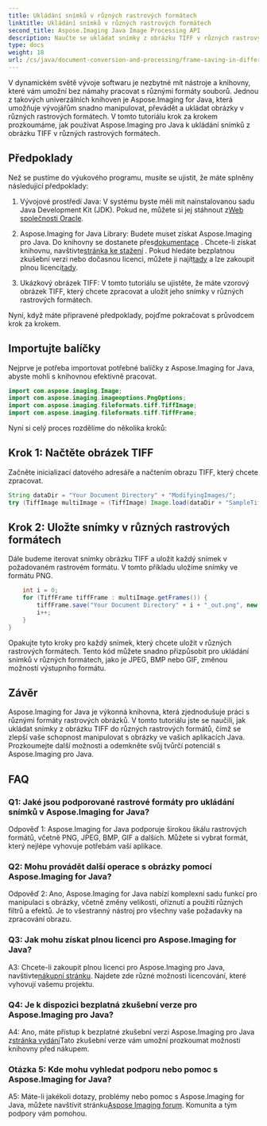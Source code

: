 ```yaml
---
title: Ukládání snímků v různých rastrových formátech
linktitle: Ukládání snímků v různých rastrových formátech
second_title: Aspose.Imaging Java Image Processing API
description: Naučte se ukládat snímky z obrázku TIFF v různých rastrových formátech pomocí Aspose.Imaging for Java. Vylepšete manipulaci s obrázky ve vašich aplikacích Java.
type: docs
weight: 18
url: /cs/java/document-conversion-and-processing/frame-saving-in-different-raster-formats/
---
```

V dynamickém světě vývoje softwaru je nezbytné mít nástroje a knihovny, které vám umožní bez námahy pracovat s různými formáty souborů. Jednou z takových univerzálních knihoven je Aspose.Imaging for Java, která umožňuje vývojářům snadno manipulovat, převádět a ukládat obrázky v různých rastrových formátech. V tomto tutoriálu krok za krokem prozkoumáme, jak používat Aspose.Imaging pro Java k ukládání snímků z obrázku TIFF v různých rastrových formátech.

## Předpoklady

Než se pustíme do výukového programu, musíte se ujistit, že máte splněny následující předpoklady:

1.  Vývojové prostředí Java: V systému byste měli mít nainstalovanou sadu Java Development Kit (JDK). Pokud ne, můžete si jej stáhnout z[Web společnosti Oracle](https://www.oracle.com/java/technologies/javase-downloads).

2.  Aspose.Imaging for Java Library: Budete muset získat Aspose.Imaging pro Java. Do knihovny se dostanete přes[dokumentace](https://reference.aspose.com/imaging/java/) . Chcete-li získat knihovnu, navštivte[stránka ke stažení](https://releases.aspose.com/imaging/java/) . Pokud hledáte bezplatnou zkušební verzi nebo dočasnou licenci, můžete ji najít[tady](https://releases.aspose.com/) a lze zakoupit plnou licenci[tady](https://purchase.aspose.com/buy).

3. Ukázkový obrázek TIFF: V tomto tutoriálu se ujistěte, že máte vzorový obrázek TIFF, který chcete zpracovat a uložit jeho snímky v různých rastrových formátech.

Nyní, když máte připravené předpoklady, pojďme pokračovat s průvodcem krok za krokem.

## Importujte balíčky

Nejprve je potřeba importovat potřebné balíčky z Aspose.Imaging for Java, abyste mohli s knihovnou efektivně pracovat.

```java
import com.aspose.imaging.Image;
import com.aspose.imaging.imageoptions.PngOptions;
import com.aspose.imaging.fileformats.tiff.TiffImage;
import com.aspose.imaging.fileformats.tiff.TiffFrame;
```

Nyní si celý proces rozdělíme do několika kroků:

## Krok 1: Načtěte obrázek TIFF

Začněte inicializací datového adresáře a načtením obrazu TIFF, který chcete zpracovat.

```java
String dataDir = "Your Document Directory" + "ModifyingImages/";
try (TiffImage multiImage = (TiffImage) Image.load(dataDir + "SampleTiff1.tiff")) {
```

## Krok 2: Uložte snímky v různých rastrových formátech

Dále budeme iterovat snímky obrázku TIFF a uložit každý snímek v požadovaném rastrovém formátu. V tomto příkladu uložíme snímky ve formátu PNG.

```java
    int i = 0;
    for (TiffFrame tiffFrame : multiImage.getFrames()) {
        tiffFrame.save("Your Document Directory" + i + "_out.png", new PngOptions());
        i++;
    }
}
```

Opakujte tyto kroky pro každý snímek, který chcete uložit v různých rastrových formátech. Tento kód můžete snadno přizpůsobit pro ukládání snímků v různých formátech, jako je JPEG, BMP nebo GIF, změnou možností výstupního formátu.

## Závěr

Aspose.Imaging for Java je výkonná knihovna, která zjednodušuje práci s různými formáty rastrových obrázků. V tomto tutoriálu jste se naučili, jak ukládat snímky z obrázku TIFF do různých rastrových formátů, čímž se zlepší vaše schopnost manipulovat s obrázky ve vašich aplikacích Java. Prozkoumejte další možnosti a odemkněte svůj tvůrčí potenciál s Aspose.Imaging pro Java.

## FAQ

### Q1: Jaké jsou podporované rastrové formáty pro ukládání snímků v Aspose.Imaging for Java?

Odpověď 1: Aspose.Imaging for Java podporuje širokou škálu rastrových formátů, včetně PNG, JPEG, BMP, GIF a dalších. Můžete si vybrat formát, který nejlépe vyhovuje potřebám vaší aplikace.

### Q2: Mohu provádět další operace s obrázky pomocí Aspose.Imaging for Java?

Odpověď 2: Ano, Aspose.Imaging for Java nabízí komplexní sadu funkcí pro manipulaci s obrázky, včetně změny velikosti, oříznutí a použití různých filtrů a efektů. Je to všestranný nástroj pro všechny vaše požadavky na zpracování obrazu.

### Q3: Jak mohu získat plnou licenci pro Aspose.Imaging for Java?

 A3: Chcete-li zakoupit plnou licenci pro Aspose.Imaging pro Java, navštivte[nákupní stránku](https://purchase.aspose.com/buy). Najdete zde různé možnosti licencování, které vyhovují vašemu projektu.

### Q4: Je k dispozici bezplatná zkušební verze pro Aspose.Imaging pro Java?

 A4: Ano, máte přístup k bezplatné zkušební verzi Aspose.Imaging pro Java z[stránka vydání](https://releases.aspose.com/)Tato zkušební verze vám umožní prozkoumat možnosti knihovny před nákupem.

### Otázka 5: Kde mohu vyhledat podporu nebo pomoc s Aspose.Imaging for Java?

 A5: Máte-li jakékoli dotazy, problémy nebo pomoc s Aspose.Imaging for Java, můžete navštívit stránku[Aspose Imaging forum](https://forum.aspose.com/). Komunita a tým podpory vám pomohou.